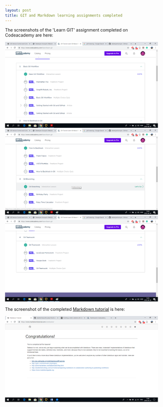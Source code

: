 ```yaml
---
layout: post
title: GIT and Markdown learning assignments completed
---
```


The screenshots of the 'Learn GIT' assignment completed on Codeacademy are here:  

![](/img/learngit1.png)
![](/img/learngit2.png)
![](/img/learngit3.png)  

The screenshot of the completed [Markdown tutorial](https://www.markdowntutorial.com/) is here:

![](/img/HOMPOT_TNT3_MARKDOWN.png)  
